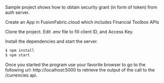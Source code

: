 Sample project shows how to obtain security grant (in form of token) from auth server.

Create an App in FusionFabric.cloud which includes Financial Toolbox APIs

Clone the project.
Edit .env file to fill client ID, and Access Key. 

Install the dependencies and start the server.

```sh
$ npm install
$ npm start
```

Once you started the program use your favorite browser to go to the following url: 
http://localhost:5000 to retrieve the output of the call to the /currencies api. 
